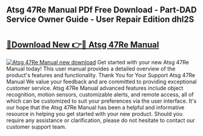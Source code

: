 ## Atsg 47Re Manual PDf Free Download - Part-DAD Service Owner Guide - User Repair Edition dhl2S

# <h2><a href="http://bc35462.oget.top/?id=Atsg+47Re+Manual">🔗Download New 👉🔴 Atsg 47Re Manual</a></h2>

[![Atsg 47Re Manual new download](https://i.imgur.com/5g1atiW.png)](http://bc35462.oget.top/?id=Atsg+47Re+Manual)
Get started with your new Atsg 47Re Manual today! This user manual provides a detailed overview of the product's features and functionality. Thank You for Your Support Atsg 47Re Manual We value your feedback and are committed to providing exceptional customer service. Atsg 47Re Manual advanced features include object recognition, motion sensors, customizable alerts, and remote access, all of which can be customized to suit your preferences via the user interface. It's our hope that the Atsg 47Re Manual has been a helpful and informative resource in helping you get started with your new product. Should you require any assistance or clarification, please do not hesitate to contact our customer support team.
